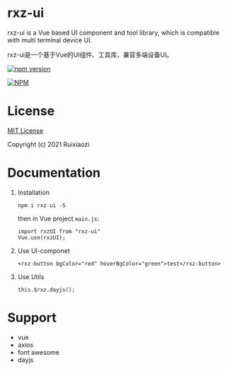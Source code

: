 # rxz-ui

rxz-ui is a Vue based UI component and tool library, which is compatible with multi terminal device UI.

rxz-ui是一个基于Vue的UI组件、工具库，兼容多端设备UI。

[![npm version](https://badge.fury.io/js/rxz-ui.svg)](https://badge.fury.io/js/rxz-ui)

[![NPM](https://nodei.co/npm/rxz-ui.png)](https://nodei.co/npm/rxz-ui/)

# License

[MIT License](./LICENSE)

Copyright (c) 2021 Ruixiaozi


# Documentation

1. Installation

   ```
   npm i rxz-ui -S
   ```

   then in Vue project `main.js`:

   ```
   import rxzUI from "rxz-ui"
   Vue.use(rxzUI);
   ```

2. Use UI-componet

   ```
   <rxz-button bgColor="red" hoverBgColor="green">test</rxz-button>
   ```

3. Use Utils

   ```
   this.$rxz.dayjs();
   ```

# Support

+ vue
+ axios
+ font awesome
+ dayjs

